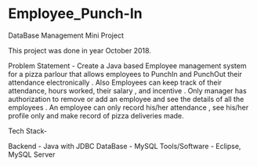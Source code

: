 # Employee_Punch-In
DataBase Management Mini Project

This project was done in year October 2018.

Problem Statement - 
Create a Java based Employee management system for a pizza parlour
 that allows employees to PunchIn and PunchOut their attendance electronically .
 Also Employees can keep track of their attendance, hours worked, their salary , and incentive . 
 Only manager has authorization to remove or add an employee and see the details of all the employees .
 An employee can only record his/her attendance , 
 see his/her profile only and make record of pizza deliveries made.

Tech Stack-

Backend - Java with JDBC
DataBase - MySQL
Tools/Software - Eclipse, MySQL Server
